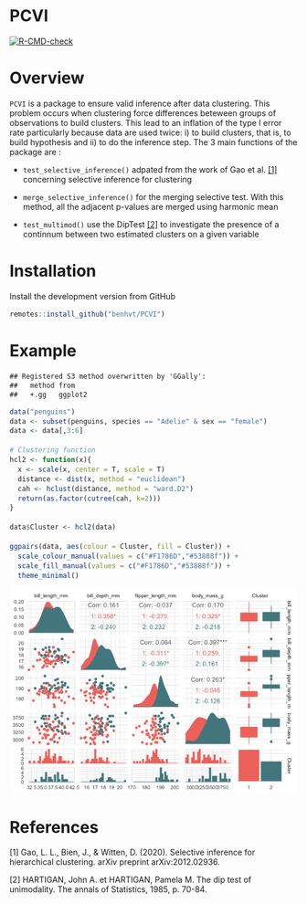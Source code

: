 
# PCVI

<!-- badges: start -->
[![R-CMD-check](https://github.com/benhvt/PCVI/workflows/R-CMD-check/badge.svg)](https://github.com/benhvt/PCVI/actions)
<!-- badges: end -->

# Overview

`PCVI` is a package to ensure valid inference after data clustering.
This problem occurs when clustering force differences beteween groups of
observations to build clusters. This lead to an inflation of the type I
error rate particularly because data are used twice: i) to build
clusters, that is, to build hypothesis and ii) to do the inference step.
The 3 main functions of the package are :

-   `test_selective_inference()` adpated from the work of Gao et
    al. [\[1\]](#1) concerning selective inference for clustering

-   `merge_selective_inference()` for the merging selective test. With
    this method, all the adjacent p-values are merged using harmonic
    mean

-   `test_multimod()` use the DipTest [\[2\]](#2) to investigate the
    presence of a continnum between two estimated clusters on a given
    variable

# Installation

Install the development version from GitHub

``` r
remotes::install_github("benhvt/PCVI")
```

# Example

    ## Registered S3 method overwritten by 'GGally':
    ##   method from   
    ##   +.gg   ggplot2

``` r
data("penguins")
data <- subset(penguins, species == "Adelie" & sex == "female")
data <- data[,3:6]

# Clustering function 
hcl2 <- function(x){
  x <- scale(x, center = T, scale = T)
  distance <- dist(x, method = "euclidean")
  cah <- hclust(distance, method = "ward.D2")
  return(as.factor(cutree(cah, k=2)))
}

data$Cluster <- hcl2(data)

ggpairs(data, aes(colour = Cluster, fill = Cluster)) + 
  scale_colour_manual(values = c("#F1786D","#53888f")) + 
  scale_fill_manual(values = c("#F1786D","#53888f")) + 
  theme_minimal()
```

![](README_files/figure-gfm/unnamed-chunk-3-1.png)<!-- -->

# References

<a id="1">\[1\]</a> Gao, L. L., Bien, J., & Witten, D. (2020). Selective
inference for hierarchical clustering. arXiv preprint arXiv:2012.02936.

<a id="2">\[2\]</a> HARTIGAN, John A. et HARTIGAN, Pamela M. The dip
test of unimodality. The annals of Statistics, 1985, p. 70-84.
